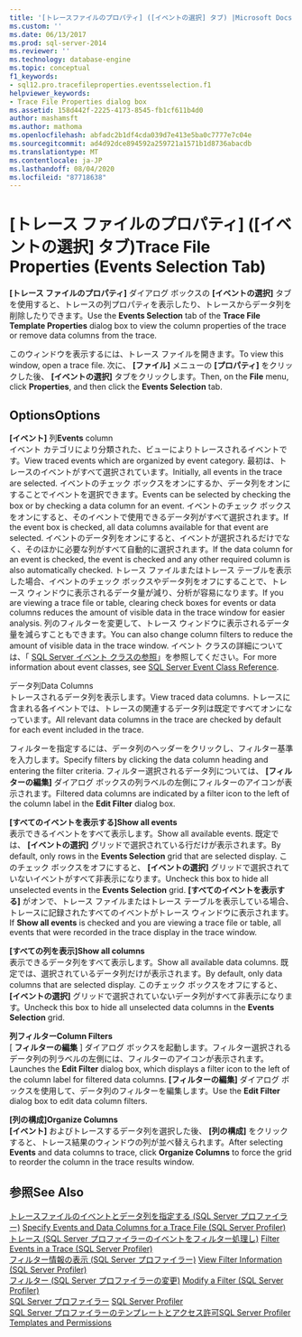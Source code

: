 ```yaml
---
title: '[トレースファイルのプロパティ] ([イベントの選択] タブ) |Microsoft Docs'
ms.custom: ''
ms.date: 06/13/2017
ms.prod: sql-server-2014
ms.reviewer: ''
ms.technology: database-engine
ms.topic: conceptual
f1_keywords:
- sql12.pro.tracefileproperties.eventsselection.f1
helpviewer_keywords:
- Trace File Properties dialog box
ms.assetid: 158d442f-2225-4173-8545-fb1cf611b4d0
author: mashamsft
ms.author: mathoma
ms.openlocfilehash: abfadc2b1df4cda039d7e413e5ba0c7777e7c04e
ms.sourcegitcommit: ad4d92dce894592a259721a1571b1d8736abacdb
ms.translationtype: MT
ms.contentlocale: ja-JP
ms.lasthandoff: 08/04/2020
ms.locfileid: "87718638"
---
```

# <a name="trace-file-properties-events-selection-tab"></a><span data-ttu-id="6cb0e-102">[トレース ファイルのプロパティ] ([イベントの選択] タブ)</span><span class="sxs-lookup"><span data-stu-id="6cb0e-102">Trace File Properties (Events Selection Tab)</span></span>
  <span data-ttu-id="6cb0e-103">**[トレース ファイルのプロパティ]** ダイアログ ボックスの **[イベントの選択]** タブを使用すると、トレースの列プロパティを表示したり、トレースからデータ列を削除したりできます。</span><span class="sxs-lookup"><span data-stu-id="6cb0e-103">Use the **Events Selection** tab of the **Trace File Template Properties** dialog box to view the column properties of the trace or remove data columns from the trace.</span></span>  
  
 <span data-ttu-id="6cb0e-104">このウィンドウを表示するには、トレース ファイルを開きます。</span><span class="sxs-lookup"><span data-stu-id="6cb0e-104">To view this window, open a trace file.</span></span> <span data-ttu-id="6cb0e-105">次に、 **[ファイル]** メニューの **[プロパティ]** をクリックした後、 **[イベントの選択]** タブをクリックします。</span><span class="sxs-lookup"><span data-stu-id="6cb0e-105">Then, on the **File** menu, click **Properties**, and then click the **Events Selection** tab.</span></span>  
  
## <a name="options"></a><span data-ttu-id="6cb0e-106">Options</span><span class="sxs-lookup"><span data-stu-id="6cb0e-106">Options</span></span>  
 <span data-ttu-id="6cb0e-107">**[イベント]** 列</span><span class="sxs-lookup"><span data-stu-id="6cb0e-107">**Events** column</span></span>  
 <span data-ttu-id="6cb0e-108">イベント カテゴリにより分類された、ビューによりトレースされるイベントです。</span><span class="sxs-lookup"><span data-stu-id="6cb0e-108">View traced events which are organized by event category.</span></span> <span data-ttu-id="6cb0e-109">最初は、トレースのイベントがすべて選択されています。</span><span class="sxs-lookup"><span data-stu-id="6cb0e-109">Initially, all events in the trace are selected.</span></span> <span data-ttu-id="6cb0e-110">イベントのチェック ボックスをオンにするか、データ列をオンにすることでイベントを選択できます。</span><span class="sxs-lookup"><span data-stu-id="6cb0e-110">Events can be selected by checking the box or by checking a data column for an event.</span></span> <span data-ttu-id="6cb0e-111">イベントのチェック ボックスをオンにすると、そのイベントで使用できるデータ列がすべて選択されます。</span><span class="sxs-lookup"><span data-stu-id="6cb0e-111">If the event box is checked, all data columns available for that event are selected.</span></span> <span data-ttu-id="6cb0e-112">イベントのデータ列をオンにすると、イベントが選択されるだけでなく、そのほかに必要な列がすべて自動的に選択されます。</span><span class="sxs-lookup"><span data-stu-id="6cb0e-112">If the data column for an event is checked, the event is checked and any other required column is also automatically checked.</span></span> <span data-ttu-id="6cb0e-113">トレース ファイルまたはトレース テーブルを表示した場合、イベントのチェック ボックスやデータ列をオフにすることで、トレース ウィンドウに表示されるデータ量が減り、分析が容易になります。</span><span class="sxs-lookup"><span data-stu-id="6cb0e-113">If you are viewing a trace file or table, clearing check boxes for events or data columns reduces the amount of visible data in the trace window for easier analysis.</span></span> <span data-ttu-id="6cb0e-114">列のフィルターを変更して、トレース ウィンドウに表示されるデータ量を減らすこともできます。</span><span class="sxs-lookup"><span data-stu-id="6cb0e-114">You can also change column filters to reduce the amount of visible data in the trace window.</span></span> <span data-ttu-id="6cb0e-115">イベント クラスの詳細については、「 [SQL Server イベント クラスの参照](../relational-databases/event-classes/sql-server-event-class-reference.md)」を参照してください。</span><span class="sxs-lookup"><span data-stu-id="6cb0e-115">For more information about event classes, see [SQL Server Event Class Reference](../relational-databases/event-classes/sql-server-event-class-reference.md).</span></span>  
  
 <span data-ttu-id="6cb0e-116">データ列</span><span class="sxs-lookup"><span data-stu-id="6cb0e-116">Data Columns</span></span>  
 <span data-ttu-id="6cb0e-117">トレースされるデータ列を表示します。</span><span class="sxs-lookup"><span data-stu-id="6cb0e-117">View traced data columns.</span></span> <span data-ttu-id="6cb0e-118">トレースに含まれる各イベントでは、トレースの関連するデータ列は既定ですべてオンになっています。</span><span class="sxs-lookup"><span data-stu-id="6cb0e-118">All relevant data columns in the trace are checked by default for each event included in the trace.</span></span>  
  
 <span data-ttu-id="6cb0e-119">フィルターを指定するには、データ列のヘッダーをクリックし、フィルター基準を入力します。</span><span class="sxs-lookup"><span data-stu-id="6cb0e-119">Specify filters by clicking the data column heading and entering the filter criteria.</span></span> <span data-ttu-id="6cb0e-120">フィルター選択されるデータ列については、 **[フィルターの編集]** ダイアログ ボックスの列ラベルの左側にフィルターのアイコンが表示されます。</span><span class="sxs-lookup"><span data-stu-id="6cb0e-120">Filtered data columns are indicated by a filter icon to the left of the column label in the **Edit Filter** dialog box.</span></span>  
  
 <span data-ttu-id="6cb0e-121">**[すべてのイベントを表示する]**</span><span class="sxs-lookup"><span data-stu-id="6cb0e-121">**Show all events**</span></span>  
 <span data-ttu-id="6cb0e-122">表示できるイベントをすべて表示します。</span><span class="sxs-lookup"><span data-stu-id="6cb0e-122">Show all available events.</span></span> <span data-ttu-id="6cb0e-123">既定では、 **[イベントの選択]** グリッドで選択されている行だけが表示されます。</span><span class="sxs-lookup"><span data-stu-id="6cb0e-123">By default, only rows in the **Events Selection** grid that are selected display.</span></span> <span data-ttu-id="6cb0e-124">このチェック ボックスをオフにすると、 **[イベントの選択]** グリッドで選択されていないイベントがすべて非表示になります。</span><span class="sxs-lookup"><span data-stu-id="6cb0e-124">Uncheck this box to hide all unselected events in the **Events Selection** grid.</span></span> <span data-ttu-id="6cb0e-125">**[すべてのイベントを表示する]** がオンで、トレース ファイルまたはトレース テーブルを表示している場合、トレースに記録されたすべてのイベントがトレース ウィンドウに表示されます。</span><span class="sxs-lookup"><span data-stu-id="6cb0e-125">If **Show all events** is checked and you are viewing a trace file or table, all events that were recorded in the trace display in the trace window.</span></span>  
  
 <span data-ttu-id="6cb0e-126">**[すべての列を表示]**</span><span class="sxs-lookup"><span data-stu-id="6cb0e-126">**Show all columns**</span></span>  
 <span data-ttu-id="6cb0e-127">表示できるデータ列をすべて表示します。</span><span class="sxs-lookup"><span data-stu-id="6cb0e-127">Show all available data columns.</span></span> <span data-ttu-id="6cb0e-128">既定では、選択されているデータ列だけが表示されます。</span><span class="sxs-lookup"><span data-stu-id="6cb0e-128">By default, only data columns that are selected display.</span></span> <span data-ttu-id="6cb0e-129">このチェック ボックスをオフにすると、 **[イベントの選択]** グリッドで選択されていないデータ列がすべて非表示になります。</span><span class="sxs-lookup"><span data-stu-id="6cb0e-129">Uncheck this box to hide all unselected data columns in the **Events Selection** grid.</span></span>  
  
 <span data-ttu-id="6cb0e-130">**列フィルター**</span><span class="sxs-lookup"><span data-stu-id="6cb0e-130">**Column Filters**</span></span>  
 <span data-ttu-id="6cb0e-131">[ **フィルターの編集** ] ダイアログ ボックスを起動します。フィルター選択されるデータ列の列ラベルの左側には、フィルターのアイコンが表示されます。</span><span class="sxs-lookup"><span data-stu-id="6cb0e-131">Launches the **Edit Filter** dialog box, which displays a filter icon to the left of the column label for filtered data columns.</span></span> <span data-ttu-id="6cb0e-132">**[フィルターの編集]** ダイアログ ボックスを使用して、データ列のフィルターを編集します。</span><span class="sxs-lookup"><span data-stu-id="6cb0e-132">Use the **Edit Filter** dialog box to edit data column filters.</span></span>  
  
 <span data-ttu-id="6cb0e-133">**[列の構成]**</span><span class="sxs-lookup"><span data-stu-id="6cb0e-133">**Organize Columns**</span></span>  
 <span data-ttu-id="6cb0e-134">**[イベント]** およびトレースするデータ列を選択した後、 **[列の構成]** をクリックすると、トレース結果のウィンドウの列が並べ替えられます。</span><span class="sxs-lookup"><span data-stu-id="6cb0e-134">After selecting **Events** and data columns to trace, click **Organize Columns** to force the grid to reorder the column in the trace results window.</span></span>  
  
## <a name="see-also"></a><span data-ttu-id="6cb0e-135">参照</span><span class="sxs-lookup"><span data-stu-id="6cb0e-135">See Also</span></span>  
 <span data-ttu-id="6cb0e-136">[トレースファイルのイベントとデータ列を指定する &#40;SQL Server プロファイラー&#41;](../tools/sql-server-profiler/specify-events-and-data-columns-for-a-trace-file-sql-server-profiler.md) </span><span class="sxs-lookup"><span data-stu-id="6cb0e-136">[Specify Events and Data Columns for a Trace File &#40;SQL Server Profiler&#41;](../tools/sql-server-profiler/specify-events-and-data-columns-for-a-trace-file-sql-server-profiler.md) </span></span>  
 <span data-ttu-id="6cb0e-137">[トレース &#40;SQL Server プロファイラーのイベントをフィルター処理し&#41;](../tools/sql-server-profiler/filter-events-in-a-trace-sql-server-profiler.md) </span><span class="sxs-lookup"><span data-stu-id="6cb0e-137">[Filter Events in a Trace &#40;SQL Server Profiler&#41;](../tools/sql-server-profiler/filter-events-in-a-trace-sql-server-profiler.md) </span></span>  
 <span data-ttu-id="6cb0e-138">[フィルター情報の表示 &#40;SQL Server プロファイラー&#41;](../tools/sql-server-profiler/view-filter-information-sql-server-profiler.md) </span><span class="sxs-lookup"><span data-stu-id="6cb0e-138">[View Filter Information &#40;SQL Server Profiler&#41;](../tools/sql-server-profiler/view-filter-information-sql-server-profiler.md) </span></span>  
 <span data-ttu-id="6cb0e-139">[フィルター &#40;SQL Server プロファイラーの変更&#41;](../tools/sql-server-profiler/modify-a-filter-sql-server-profiler.md) </span><span class="sxs-lookup"><span data-stu-id="6cb0e-139">[Modify a Filter &#40;SQL Server Profiler&#41;](../tools/sql-server-profiler/modify-a-filter-sql-server-profiler.md) </span></span>  
 <span data-ttu-id="6cb0e-140">[SQL Server プロファイラー](../tools/sql-server-profiler/sql-server-profiler.md) </span><span class="sxs-lookup"><span data-stu-id="6cb0e-140">[SQL Server Profiler](../tools/sql-server-profiler/sql-server-profiler.md) </span></span>  
 [<span data-ttu-id="6cb0e-141">SQL Server プロファイラーのテンプレートとアクセス許可</span><span class="sxs-lookup"><span data-stu-id="6cb0e-141">SQL Server Profiler Templates and Permissions</span></span>](../tools/sql-server-profiler/sql-server-profiler-templates-and-permissions.md)  
  
  
